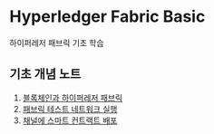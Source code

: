 # Hyperledger Fabric Basic

하이퍼레저 패브릭 기초 학습
## 기초 개념 노트
1. [블록체인과 하이퍼레저 패브릭](./note/hyperledger_fabric.md)
2. [패브릭 테스트 네트워크 실행](./note/test_network.md)
3. [채널에 스마트 컨트랙트 배포](./note/deploying_smart_contract_to_channel.md)